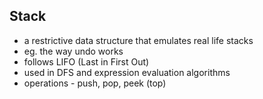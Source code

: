 ## Stack

* a restrictive data structure that emulates real life stacks
* eg. the way undo works
* follows LIFO (Last in First Out)
* used in DFS and expression evaluation algorithms
* operations - push, pop, peek (top)

